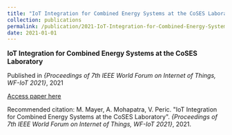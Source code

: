 ```yaml
---
title: "IoT Integration for Combined Energy Systems at the CoSES Laboratory"
collection: publications
permalink: /publication/2021-IoT-Integration-for-Combined-Energy-Systems-at-the
date: 2021-01-01
---
```


<p style="font-size: 1.1em; margin-bottom: 0.5em;"><b>IoT Integration for Combined Energy Systems at the CoSES Laboratory</b></p>
<p style="margin-bottom: 0.5em;">Published in <em>{Proceedings of 7th IEEE World Forum on Internet of Things, WF-IoT 2021}</em>, 2021</p>
<p style="margin-bottom: 0.5em;"><a href="10.1109/WF-IoT51360.2021.9596000" target="_blank">Access paper here</a></p>
<p>Recommended citation: M. Mayer, A. Mohapatra, V. Peric. "IoT Integration for Combined Energy Systems at the CoSES Laboratory". <em>{Proceedings of 7th IEEE World Forum on Internet of Things, WF-IoT 2021}</em>, 2021.</p>